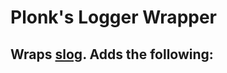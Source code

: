 Plonk's Logger Wrapper
======================
Wraps [slog](https://pkg.go.dev/log/slog).  Adds the following:
- 
